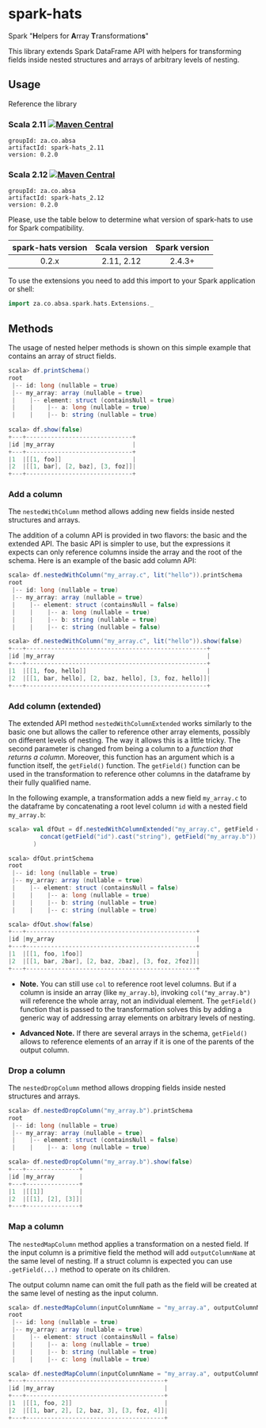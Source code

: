 # spark-hats

Spark "**H**elpers for **A**rray **T**ransformation**s**"

This library extends Spark DataFrame API with helpers for transforming fields inside nested structures and arrays of
arbitrary levels of nesting.

## Usage

Reference the library

### Scala 2.11 [![Maven Central](https://maven-badges.herokuapp.com/maven-central/za.co.absa/spark-hats_2.11/badge.svg)](https://maven-badges.herokuapp.com/maven-central/za.co.absa/spark-hats_2.11)

```
groupId: za.co.absa
artifactId: spark-hats_2.11
version: 0.2.0
```

### Scala 2.12 [![Maven Central](https://maven-badges.herokuapp.com/maven-central/za.co.absa/spark-hats_2.12/badge.svg)](https://maven-badges.herokuapp.com/maven-central/za.co.absa/spark-hats_2.12)

```
groupId: za.co.absa
artifactId: spark-hats_2.12
version: 0.2.0
```

Please, use the table below to determine what version of spark-hats to use for Spark compatibility.

| spark-hats version | Scala version |  Spark version  |
|:------------------:|:-------------:|:---------------:|
|       0.2.x        |  2.11, 2.12   |     2.4.3+      |

To use the extensions you need to add this import to your Spark application or shell:
```scala
import za.co.absa.spark.hats.Extensions._
```

## Methods

The usage of nested helper methods is shown on this simple example that contains an array of struct fields.

```scala
scala> df.printSchema()
root
 |-- id: long (nullable = true)
 |-- my_array: array (nullable = true)
 |    |-- element: struct (containsNull = true)
 |    |    |-- a: long (nullable = true)
 |    |    |-- b: string (nullable = true)
       
scala> df.show(false)
+---+------------------------------+
|id |my_array                      |
+---+------------------------------+
|1  |[[1, foo]]                    |
|2  |[[1, bar], [2, baz], [3, foz]]|
+---+------------------------------+
```

### Add a column
The `nestedWithColumn` method allows adding new fields inside nested structures and arrays.

The addition of a column API is provided in two flavors: the basic and the extended API. The basic API is simpler to
use, but the expressions it expects can only reference columns inside the array and the root of the schema. Here is an example of the basic add
column API:

```scala
scala> df.nestedWithColumn("my_array.c", lit("hello")).printSchema
root
 |-- id: long (nullable = true)
 |-- my_array: array (nullable = true)
 |    |-- element: struct (containsNull = false)
 |    |    |-- a: long (nullable = true)
 |    |    |-- b: string (nullable = true)
 |    |    |-- c: string (nullable = false)

scala> df.nestedWithColumn("my_array.c", lit("hello")).show(false)
+---+---------------------------------------------------+
|id |my_array                                           |
+---+---------------------------------------------------+
|1  |[[1, foo, hello]]                                  |
|2  |[[1, bar, hello], [2, baz, hello], [3, foz, hello]]|
+---+---------------------------------------------------+
```

### Add column (extended)
The extended API method `nestedWithColumnExtended` works similarly to the basic one but allows the caller to reference
other array elements, possibly on different levels of nesting. The way it allows this is a little tricky.
The second parameter is changed from being a column to a *function that returns a column*. Moreover, this function has
an argument which is a function itself, the `getField()` function. The `getField()` function can be used in the
transformation to reference other columns in the dataframe by their fully qualified name.

In the following example, a transformation adds a new field `my_array.c` to the dataframe by concatenating a root
level column `id` with a nested field `my_array.b`:

```scala
scala> val dfOut = df.nestedWithColumnExtended("my_array.c", getField =>
         concat(getField("id").cast("string"), getField("my_array.b"))
       )

scala> dfOut.printSchema
root
 |-- id: long (nullable = true)
 |-- my_array: array (nullable = true)
 |    |-- element: struct (containsNull = false)
 |    |    |-- a: long (nullable = true)
 |    |    |-- b: string (nullable = true)
 |    |    |-- c: string (nullable = true)

scala> dfOut.show(false)
+---+------------------------------------------------+
|id |my_array                                        |
+---+------------------------------------------------+
|1  |[[1, foo, 1foo]]                                |
|2  |[[1, bar, 2bar], [2, baz, 2baz], [3, foz, 2foz]]|
+---+------------------------------------------------+
```

* **Note.** You can still use `col` to reference root level columns. But if a column is inside an array (like
`my_array.b`), invoking `col("my_array.b")` will reference the whole array, not an individual element. The `getField()`
function that is passed to the transformation solves this by adding a generic way of addressing array elements on arbitrary
levels of nesting.

* **Advanced Note.** If there are several arrays in the schema, `getField()` allows to reference elements of an array
if it is one of the parents of the output column.


### Drop a column
The `nestedDropColumn` method allows dropping fields inside nested structures and arrays.


```scala
scala> df.nestedDropColumn("my_array.b").printSchema
root
 |-- id: long (nullable = true)
 |-- my_array: array (nullable = true)
 |    |-- element: struct (containsNull = false)
 |    |    |-- a: long (nullable = true)

scala> df.nestedDropColumn("my_array.b").show(false)
+---+---------------+
|id |my_array       |
+---+---------------+
|1  |[[1]]          |
|2  |[[1], [2], [3]]|
+---+---------------+
```

### Map a column

The `nestedMapColumn` method applies a transformation on a nested field. If the input column is a primitive field the
method will add `outputColumnName` at the same level of nesting. If a struct column is expected you can use
`.getField(...)` method to operate on its children.

The output column name can omit the full path as the field will be created at the same level of nesting as the input column.

```scala
scala> df.nestedMapColumn(inputColumnName = "my_array.a", outputColumnName = "c", expression = a => a + 1).printSchema
root
 |-- id: long (nullable = true)
 |-- my_array: array (nullable = true)
 |    |-- element: struct (containsNull = false)
 |    |    |-- a: long (nullable = true)
 |    |    |-- b: string (nullable = true)
 |    |    |-- c: long (nullable = true)

scala> df.nestedMapColumn(inputColumnName = "my_array.a", outputColumnName = "c", expression = a => a + 1).show(false)
+---+---------------------------------------+
|id |my_array                               |
+---+---------------------------------------+
|1  |[[1, foo, 2]]                          |
|2  |[[1, bar, 2], [2, baz, 3], [3, foz, 4]]|
+---+---------------------------------------+
```
